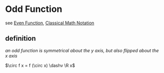 # Odd Function

see [Even Function](Even%20Function%2069a253b5794d44f89a767ae7c4840006.md), [Classical Math Notation](Classical%20Math%20Notation%20eb53679093ce497baa118d7bfde14d6c.md)

## definition

*an odd function is symmetrical about the y axis, but also flipped about the x axis*

$\circ f x = f (\circ x) \dashv \R x$